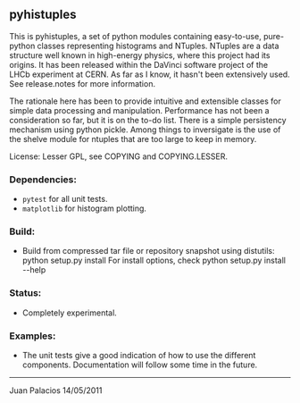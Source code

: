 ## pyhistuples

This is pyhistuples, a set of python modules containing easy-to-use,
pure-python classes representing histograms and NTuples.
NTuples are a data structure well known in high-energy physics,
where this project had its origins. It has been released within the DaVinci
software project of the LHCb experiment at CERN. As far as I know,
it hasn't been extensively used.
See release.notes for more information.

The rationale here has been to provide intuitive and extensible classes for simple
data processing and manipulation. Performance has not been a consideration so far,
but it is on the to-do list. There is a simple persistency mechanism using python pickle.
Among things to inversigate is the use of the shelve module for ntuples that are
too large to keep in memory.

License: Lesser GPL, see COPYING and COPYING.LESSER.

### Dependencies: 

* `pytest` for all unit tests.
* `matplotlib` for histogram plotting.

### Build:

* Build from compressed tar file or repository snapshot using distutils:
     python setup.py install
   For install options, check
     python setup.py install --help

### Status:

* Completely experimental.

### Examples:

* The unit tests give a good indication of how to use the different components.
Documentation will follow some time in the future.

---
Juan Palacios 14/05/2011
